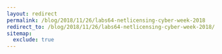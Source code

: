 ```yaml
---
layout: redirect
permalink: /blog/2018/11/26/labs64-netlicensing-cyber-week-2018
redirect_to: /blog/2018/11/26/labs64-netlicensing-cyber-week-2018/
sitemap:
  exclude: true
---
```


